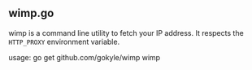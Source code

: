## wimp.go

wimp is a command line utility to fetch your IP address. It respects the
`HTTP_PROXY` environment variable.

usage:
        go get github.com/gokyle/wimp
        wimp

